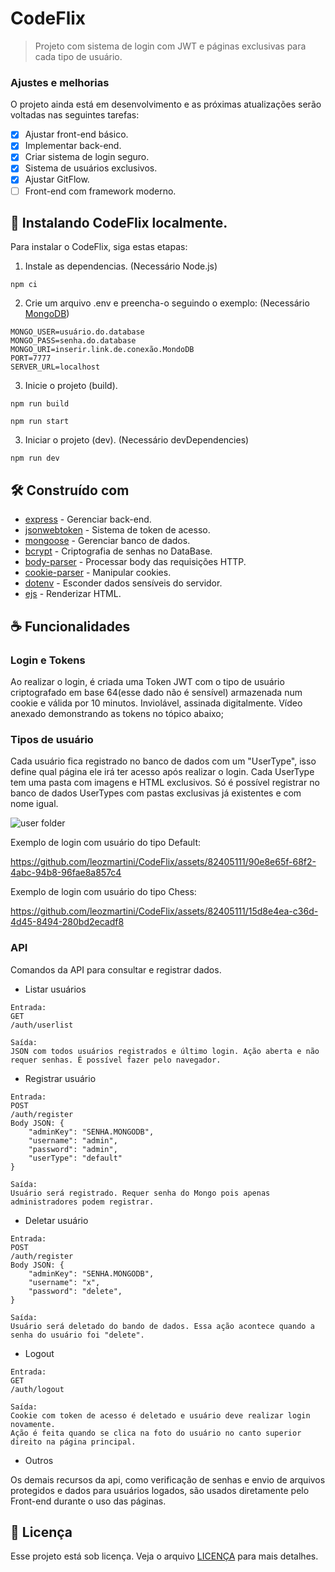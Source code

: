 # CodeFlix

> Projeto com sistema de login com JWT e páginas exclusivas para cada tipo de usuário.

### Ajustes e melhorias

O projeto ainda está em desenvolvimento e as próximas atualizações serão voltadas nas seguintes tarefas:

- [x] Ajustar front-end básico.
- [x] Implementar back-end.
- [x] Criar sistema de login seguro.
- [x] Sistema de usuários exclusivos.
- [x] Ajustar GitFlow.
- [ ] Front-end com framework moderno.

## 🚀 Instalando CodeFlix localmente.

Para instalar o CodeFlix, siga estas etapas:

1. Instale as dependencias. (Necessário Node.js)
```
npm ci
```

2. Crie um arquivo .env e preencha-o seguindo o exemplo: (Necessário [MongoDB](https://www.mongodb.com/pt-br))
```
MONGO_USER=usuário.do.database
MONGO_PASS=senha.do.database
MONGO_URI=inserir.link.de.conexão.MondoDB
PORT=7777
SERVER_URL=localhost
```

3. Inicie o projeto (build).
```
npm run build

npm run start
```

3. Iniciar o projeto (dev). (Necessário devDependencies)
```
npm run dev
```


## 🛠️ Construído com

* [express](https://www.npmjs.com/package/express) - Gerenciar back-end.
* [jsonwebtoken](https://www.npmjs.com/package/jsonwebtoken) - Sistema de token de acesso.
* [mongoose](https://www.npmjs.com/package/mongoose) - Gerenciar banco de dados.
* [bcrypt](https://www.npmjs.com/package/bcrypt) - Criptografia de senhas no DataBase.
* [body-parser](https://www.npmjs.com/package/body-parser) - Processar body das requisições HTTP.
* [cookie-parser](https://www.npmjs.com/package/cookie-parser) - Manipular cookies.
* [dotenv](https://www.npmjs.com/package/dotenv) - Esconder dados sensíveis do servidor.
* [ejs](https://www.npmjs.com/package/ejs) - Renderizar HTML.

## ☕ Funcionalidades

### Login e Tokens
Ao realizar o login, é criada uma Token JWT com o tipo de usuário criptografado em base 64(esse dado não é sensível) armazenada num cookie e válida por 10 minutos. 
Inviolável, assinada digitalmente. Vídeo anexado demonstrando as tokens no tópico abaixo;


### Tipos de usuário 
Cada usuário fica registrado no banco de dados com um "UserType", isso define qual página ele irá ter acesso após realizar o login. Cada UserType tem uma pasta com imagens e HTML exclusivos. Só é possível registrar no banco de dados UserTypes com pastas exclusivas já existentes e com nome igual.

![user folder](https://github.com/leozmartini/CodeFlix/assets/82405111/88228e56-00fa-4dde-a0ac-55269e8a86b0)


Exemplo de login com usuário do tipo Default:

https://github.com/leozmartini/CodeFlix/assets/82405111/90e8e65f-68f2-4abc-94b8-96fae8a857c4




Exemplo de login com usuário do tipo Chess:

https://github.com/leozmartini/CodeFlix/assets/82405111/15d8e4ea-c36d-4d45-8494-280bd2ecadf8



### API
Comandos da API para consultar e registrar dados.

* Listar usuários

```
Entrada:
GET
/auth/userlist

Saída:
JSON com todos usuários registrados e último login. Ação aberta e não requer senhas. É possível fazer pelo navegador.
```

* Registrar usuário

```
Entrada:
POST
/auth/register
Body JSON: {
    "adminKey": "SENHA.MONGODB",
    "username": "admin",
    "password": "admin",
    "userType": "default"
}

Saída:
Usuário será registrado. Requer senha do Mongo pois apenas administradores podem registrar. 

```

* Deletar usuário

```
Entrada:
POST
/auth/register
Body JSON: {
    "adminKey": "SENHA.MONGODB",
    "username": "x",
    "password": "delete",
}

Saída:
Usuário será deletado do bando de dados. Essa ação acontece quando a senha do usuário foi "delete".

```

* Logout

```
Entrada:
GET
/auth/logout

Saída:
Cookie com token de acesso é deletado e usuário deve realizar login novamente. 
Ação é feita quando se clica na foto do usuário no canto superior direito na página principal.

```

* Outros

Os demais recursos da api, como verificação de senhas e envio de arquivos protegidos e dados para usuários logados, são usados diretamente pelo Front-end durante o uso das páginas.


## 📝 Licença

Esse projeto está sob licença. Veja o arquivo [LICENÇA](LICENSE) para mais detalhes.